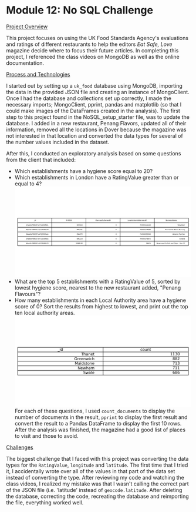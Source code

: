 # Module 12: No SQL Challenge

<ins>Project Overview</ins>

This project focuses on using the UK Food Standards Agency's evaluations and ratings of different restaurants to help the editors *Eat Safe, Love* magazine decide where to focus their future articles. In completing this project, I referenced the class videos on MongoDB as well as the online documentation.

<ins>Process and Technologies</ins>

I started out by setting up a `uk_food` database using MongoDB, importing the data in the provided JSON file and creating an instance of MongoClient. Once I had the database and collections set up correctly, I made the necessary imports; MongoClient, pprint, pandas and matplotlib (so that I could make images of the DataFrames created in the analysis). The first step to this project found in the NoSQL_setup_starter file, was to update the database. I added in a new restaurant, Penang Flavors, updated all of their information, removed all the locations in Dover because the magazine was not interested in that location and converted the data types for several of the number values included in the dataset.

After this, I conducted an exploratory analysis based on some questions from the client that included:

* Which establishments have a hygiene score equal to 20?
* Which establishments in London have a RatingValue greater than or equal to 4?
![Rating Value DataFrame](rating_df.png)
* What are the top 5 establishments with a RatingValue of 5, sorted by lowest hygiene score, nearest to the new restaurant added, "Penang Flavours"?
* How many establishments in each Local Authority area have a hygiene score of 0? Sort the results from highest to lowest, and print out the top ten local authority areas.
![Hygiene Rating DataFrame](hygiene_df.png)
For each of these questions, I used `count_documents` to display the number of documents in the result, `pprint` to display the first result and convert the result to a Pandas DataFrame to display the first 10 rows. After the analysis was finished, the magazine had a good list of places to visit and those to avoid.

<ins>Challenges</ins>

The biggest challenge that I faced with this project was converting the data types for the `RatingValue`, `longitude` and `latitude`. The first time that I tried it, I accidentally wrote over all of the values in that part of the data set instead of converting the type. After reviewing my code and watching the class videos, I realized my mistake was that I wasn't calling the correct part of the JSON file (i.e. 'latitude' instead of `geocode.latitude`. After deleting the database, correcting the code, recreating the database and reimporting the file, everything worked well.
